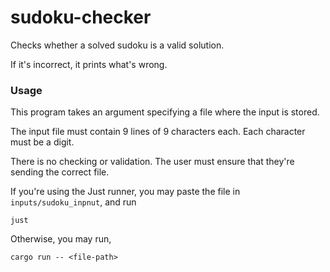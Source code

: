 # sudoku-checker

Checks whether a solved sudoku is a valid solution.

If it's incorrect, it prints what's wrong.

### Usage

This program takes an argument specifying a file where the input is stored.

The input file must contain 9 lines of 9 characters each. Each character must be a digit.

There is no checking or validation. The user must ensure that they're sending the correct file.

If you're using the Just runner, you may paste the file in `inputs/sudoku_inpnut`, and run

```
just
```

Otherwise, you may run,

```
cargo run -- <file-path>
```

